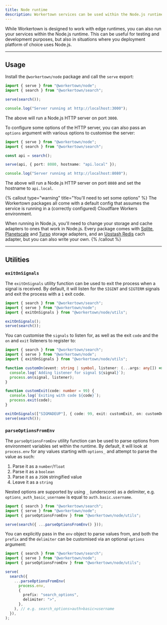 ```yaml
---
title: Node runtime
description: Workertown services can be used within the Node.js runtime too.
---
```


While Workertown is designed to work with edge runtimes, you can also run your
services within the Node.js runtime. This can be useful for testing and
development purposes, but also in situations where you deployment platform of
choice uses Node.js.

---

## Usage

Install the `@workertown/node` package and call the `serve` export:

```ts
import { serve } from "@workertown/node";
import { search } from "@workertown/search";

serve(search());

console.log("Server running at http://localhost:3000");
```

The above will run a Node.js HTTP server on port `3000`.

To configure some options of the HTTP server, you can also pass an `options`
argument with various options to customise the server:

```ts
import { serve } from "@workertown/node";
import { search } from "@workertown/search";

const api = search();

serve(api, { port: 8080, hostname: "api.local" });

console.log("Server running at http://localhost:8080");
```

The above will run a Node.js HTTP server on port `8080` and set the hostname to
`api.local`.

{% callout type="warning" title="You'll need to set some options" %}
The Workertown packages all come with a default config that assumes the service
is running in a (correctly configured) Cloudflare Workers environment.

When running in Node.js, you'll need to change your storage and cache adapters
to ones that work in Node.js. Every package comes with [Sqlite](),
[Planetscale]() and [Turso]() storage adapters, and an [Upstash Redis]() cach
 adapter, but you can also write your own.
{% /callout %}

---

## Utilities

### `exitOnSignals`

The `exitOnSignals` utility function can be used to exit the process when a
signal is received. By default, it will listen for the `SIGINT` and `SIGTERM`
signals and exit the process with a `1` exit code.

```ts
import { search } from "@workertown/search";
import { serve } from "@workertown/node";
import { exitOnSignals } from "@workertown/node/utils";

exitOnSignals();
serve(search());
```

You can customise the `signals` to listen for, as well as the exit `code` and
the `on` and `exit` listeners to register to:

```ts
import { search } from "@workertown/search";
import { serve } from "@workertown/node";
import { exitOnSignals } from "@workertown/node/utils";

function customOn(event: string | symbol, listener: (...args: any[]) => void) {
  console.log(`Adding listener for signal ${signal}`);
  process.on(signal, listener);
}

function customExit(code: number = 99) {
  console.log(`Exiting with code ${code}`);
  process.exit(code);
}

exitOnSignals(["SIGMADEUP"], { code: 99, exit: customExit, on: customOn });
serve(search());
```


### `parseOptionsFromEnv`

The `parseOptionsFromEnv` utility function can be used to parse options from
environment variables set within the runtime. By default, it will look at
`process.env` for any values starting with `options_` and attempt to parse the
value as such:

1. Parse it as a `number`/`float`
2. Parse it as a `boolean`
3. Parse it as a `JSON` stringified value
4. Leave it as a `string`

Nested options are supported by using `_` (underscore) as a delimiter, e.g.
`options_auth_basic_username` is equal to `auth.basic.username`.

```ts
import { search } from "@workertown/search";
import { serve } from "@workertown/node";
import { parseOptionsFromEnv } from "@workertown/node/utils";

serve(search({ ...parseOptionsFromEnv() }));
```

You can explicitly pass in the `env` object to parse values from, and both the
`prefix` and the `delimiter` can be customised via an optional `options`
argument:

```ts
import { search } from "@workertown/search";
import { serve } from "@workertown/node";
import { parseOptionsFromEnv } from "@workertown/node/utils";

serve(
  search({
    ...parseOptionsFromEnv(
      process.env,
      {
        prefix: "search_options",
        delimiter: ">",
      },
    ), // e.g. search_options>auth>basic>username
  }),
);
```
